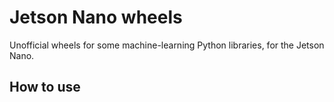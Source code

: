 # Jetson Nano wheels

Unofficial wheels for some machine-learning Python libraries, for the Jetson Nano.

## How to use

